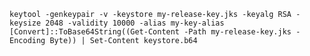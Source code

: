 `keytool -genkeypair -v -keystore my-release-key.jks -keyalg RSA -keysize 2048 -validity 10000 -alias my-key-alias`
`[Convert]::ToBase64String((Get-Content -Path my-release-key.jks -Encoding Byte)) | Set-Content keystore.b64`
